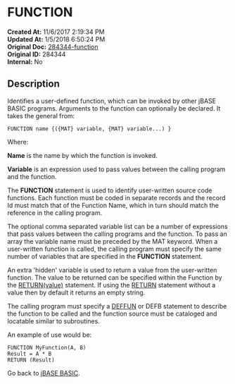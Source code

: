 # FUNCTION

**Created At:** 11/6/2017 2:19:34 PM  
**Updated At:** 1/5/2018 6:50:24 PM  
**Original Doc:** [284344-function](https://docs.jbase.com/36868-jbase-basic/284344-function)  
**Original ID:** 284344  
**Internal:** No  

## Description

Identifies a user-defined function, which can be invoked by other jBASE BASIC programs. Arguments to the function can optionally be declared. It takes the general from:

```
FUNCTION name {({MAT} variable, {MAT} variable...) }
```

Where:

**Name** is the name by which the function is invoked.

**Variable** is an expression used to pass values between the calling program and the function.

The **FUNCTION** statement is used to identify user-written source code functions. Each function must be coded in separate records and the record Id must match that of the Function Name, which in turn should match the reference in the calling program.

The optional comma separated variable list can be a number of expressions that pass values between the calling programs and the function. To pass an array the variable name must be preceded by the MAT keyword. When a user-written function is called, the calling program must specify the same number of variables that are specified in the **FUNCTION** statement.

An extra 'hidden' variable is used to return a value from the user-written function. The value to be returned can be specified within the Function by the [RETURN(value)](./../return) statement. If using the [RETURN](./../return) statement without a value then by default it returns an empty string.

The calling program must specify a [DEFFUN](./../deffun) or DEFB statement to describe the function to be called and the function source must be cataloged and locatable similar to subroutines.

An example of use would be:

```
FUNCTION MyFunction(A, B)
Result = A * B
RETURN (Result)
```

Go back to [jBASE BASIC](./../jbase-basic-programmers-reference-guide).
